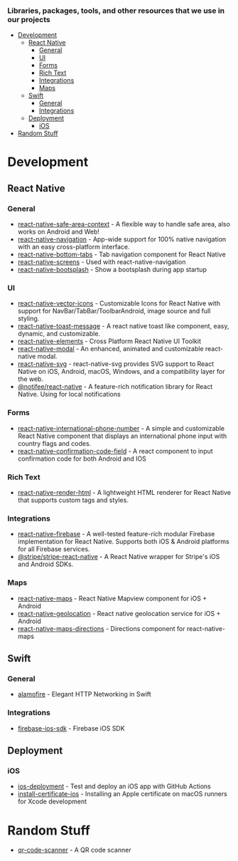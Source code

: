 ### Libraries, packages, tools, and other resources that we use in our projects

- [Development](#development)
    - [React Native](#react-native)
        - [General](#general)
        - [UI](#ui)
        - [Forms](#forms)
        - [Rich Text](#rich-text)
        - [Integrations](#integrations)
        - [Maps](#maps)
    - [Swift](#swift)
        - [General](#general)
        - [Integrations](#integrations)
    - [Deployment](#deployment)
      - [iOS](#ios) 
- [Random Stuff](#random-stuff)


# Development

## React Native

### General
* [react-native-safe-area-context](https://github.com/th3rdwave/react-native-safe-area-context) - A flexible way to handle safe area, also works on Android and Web!
* [react-native-navigation](https://github.com/wix/react-native-navigation) - App-wide support for 100% native navigation with an easy cross-platform interface.
* [react-native-bottom-tabs](https://github.com/react-navigation/react-navigation/tree/main/packages/bottom-tabs) - Tab navigation component for React Native
* [react-native-screens](https://github.com/software-mansion/react-native-screens) - Used with react-native-navigation
* [react-native-bootsplash](https://github.com/zoontek/react-native-bootsplash) - Show a bootsplash during app startup

### UI
* [react-native-vector-icons](https://github.com/oblador/react-native-vector-icons) - Customizable Icons for React Native with support for NavBar/TabBar/ToolbarAndroid, image source and full styling.
* [react-native-toast-message](https://github.com/calintamas/react-native-toast-message) - A react native toast like component, easy, dynamic, and customizable.
* [react-native-elements](https://github.com/react-native-elements/react-native-elements) - Cross Platform React Native UI Toolkit
* [react-native-modal](https://github.com/react-native-modal/react-native-modal) - An enhanced, animated and customizable react-native modal.
* [react-native-svg](https://github.com/software-mansion/react-native-svg) - react-native-svg provides SVG support to React Native on iOS, Android, macOS, Windows, and a compatibility layer for the web.
* [@notifee/react-native](https://github.com/invertase/notifee) - A feature-rich notification library for React Native. Using for local notifications

### Forms
* [react-native-international-phone-number](https://github.com/svendjanis/react-native-international-phone-number) - A simple and customizable React Native component that displays an international phone input with country flags and codes.
* [react-native-confirmation-code-field](https://github.com/retyui/react-native-confirmation-code-field) - A react component to input confirmation code for both Android and IOS

### Rich Text
* [react-native-render-html](https://github.com/meliorence/react-native-render-html) - A lightweight HTML renderer for React Native that supports custom tags and styles.

### Integrations
* [react-native-firebase](https://github.com/invertase/react-native-firebase) - A well-tested feature-rich modular Firebase implementation for React Native. Supports both iOS & Android platforms for all Firebase services.
* [@stripe/stripe-react-native](https://github.com/stripe/stripe-react-native) - A React Native wrapper for Stripe's iOS and Android SDKs.

### Maps
* [react-native-maps](https://github.com/react-native-maps/react-native-maps) - React Native Mapview component for iOS + Android
* [react-native-geolocation](https://github.com/michalchudziak/react-native-geolocation) - React native geolocation service for iOS + Android
* [react-native-maps-directions](https://github.com/bramus/react-native-maps-directions) - Directions component for react-native-maps

## Swift

### General
* [alamofire](https://github.com/Alamofire/Alamofire) - Elegant HTTP Networking in Swift

### Integrations
* [firebase-ios-sdk](https://github.com/firebase/firebase-ios-sdk) - Firebase iOS SDK


## Deployment

### iOS
* [ios-deployment](https://engineering.talkdesk.com/test-and-deploy-an-ios-app-with-github-actions-44de9a7dcef6) - Test and deploy an iOS app with GitHub Actions
* [install-certificate-ios](https://docs.github.com/en/actions/deployment/deploying-xcode-applications/installing-an-apple-certificate-on-macos-runners-for-xcode-development) - Installing an Apple certificate on macOS runners for Xcode development

# Random Stuff
* [qr-code-scanner](https://www.adobe.com/express/feature/image/qr-code-generator) - A QR code scanner
